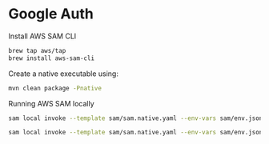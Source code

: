Google Auth
===========

Install AWS SAM CLI

```bash
brew tap aws/tap
brew install aws-sam-cli
```

Create a native executable using:

```bash
mvn clean package -Pnative
```

Running AWS SAM locally

```bash
sam local invoke --template sam/sam.native.yaml --env-vars sam/env.json --event sam/events/authorize.json
```

```bash
sam local invoke --template sam/sam.native.yaml --env-vars sam/env.json --event sam/events/callback.json
```
